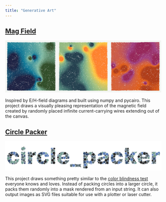 ```yaml
---
title: "Generative Art"
---
```


## [Mag Field](https://github.com/tgiv014/mag_field)
![Magfield Example](https://raw.githubusercontent.com/tgiv014/mag_field/main/static/threefold_small.png)

Inspired by E/H-field diagrams and built using numpy and pycairo. This project draws a visually pleasing representation of the magnetic field created by randomly placed infinite current-carrying wires extending out of the canvas.

## [Circle Packer](https://github.com/tgiv014/circle_packer)
![Circle Packer Example](https://raw.githubusercontent.com/tgiv014/circle_packer/main/static/logo.png)

This project draws something pretty similar to the [color blindness test](https://en.wikipedia.org/wiki/Ishihara_test) everyone knows and loves. Instead of packing circles into a larger circle, it packs them randomly into a mask rendered from an input string. It can also output images as SVG files suitable for use with a plotter or laser cutter.